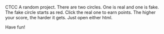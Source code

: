 C T C C 
A random project.
There are two circles. 
One is real and one is fake. 
The fake circle starts as red. 
Click the real one to earn points. 
The higher your score, the harder it gets. 
Just open either html.

Have fun!
